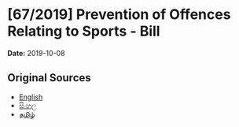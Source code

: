 # [67/2019] Prevention of Offences Relating to Sports - Bill

**Date:** 2019-10-08

## Original Sources

- [English](https://documents.gov.lk/view/bills/2019/10/67-2019_E.pdf)
- [සිංහල](https://documents.gov.lk/view/bills/2019/10/67-2019_S.pdf)
- [தமிழ்](https://documents.gov.lk/view/bills/2019/10/67-2019_T.pdf)
